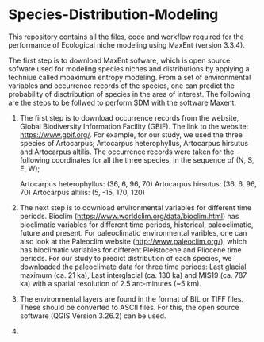 # Species-Distribution-Modeling
This repository contains all the files, code and workflow required for the performance of Ecological niche modeling using MaxEnt (version 3.3.4).

The first step is to download MaxEnt sofware, which is open source sofware used for modeling species niches and distributions by applying a techniue called moaximum entropy modeling. From a set of environmental variables and occurrence records of the species, one can predict the probability of disctribution of species in the area of interest. 
The following are the steps to be follwed to perform SDM with the software Maxent. 

1) The first step is to download occurrence records from the website, Global Biodiversity Information Facility (GBIF). The link to the website: https://www.gbif.org/. For example, for our study, we used the three species of Artocarpus; Artocarpus heterophyllus, Artocarpus hirsutus and Artocarpus altilis. The occurrence records were taken for the following coordinates for all the three species, in the sequence of (N, S, E, W);

      Artocarpus heterophyllus: (36, 6, 96, 70)
      Artocarpus hirsutus: (36, 6, 96, 70)
      Artocarpus altilis: (5, -15, 170, 120)

2) The next step is to download environmental variables for different time periods. Bioclim (https://www.worldclim.org/data/bioclim.html) has bioclimatic variables for different time periods, historical, paleoclimatic, future and present. For paleoclimatic environmental varibles, one can also look at the Paleoclim website (http://www.paleoclim.org/), which has bioclimatic variables for different Pleistocene and Pliocene time periods. For our study to predict distribution of each species, we downloaded the paleoclimate data for three time periods: Last glacial maximum (ca. 21 ka), Last interglacial (ca. 130 ka) and MIS19 (ca. 787 ka) with a  spatial resolution of 2.5 arc-minutes (~5 km). 

3) The environmental layers are found in the format of BIL or TIFF files. These should be converted to ASCII files. For this, the open source software (QGIS Version 3.26.2) can be used. 

4) 
